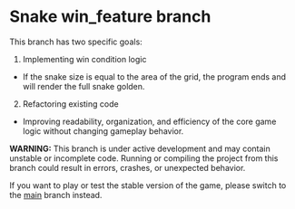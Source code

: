 # Snake win_feature branch

This branch has two specific goals:
1. Implementing win condition logic
  - If the snake size is equal to the area of the grid, the program ends and will render the full snake golden.
2. Refactoring existing code
  - Improving readability, organization, and efficiency of the core game logic without changing gameplay behavior.

**WARNING:**
This branch is under active development and may contain unstable or incomplete code.
Running or compiling the project from this branch could result in errors, crashes, or unexpected behavior.

If you want to play or test the stable version of the game, please switch to the [main](https://github.com/valentina893/Snake/tree/main)
 branch instead.
